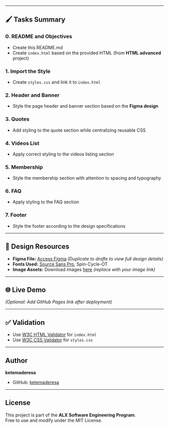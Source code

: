 
---

## 🖌 Tasks Summary
### **0. README and Objectives**
- Create this README.md  
- Create `index.html` based on the provided HTML (from **HTML advanced** project)

### **1. Import the Style**
- Create `styles.css` and link it to `index.html`

### **2. Header and Banner**
- Style the page header and banner section based on the **Figma design**

### **3. Quotes**
- Add styling to the quote section while centralizing reusable CSS

### **4. Videos List**
- Apply correct styling to the videos listing section

### **5. Membership**
- Style the membership section with attention to spacing and typography

### **6. FAQ**
- Apply styling to the FAQ section

### **7. Footer**
- Style the footer according to the design specifications

---

## 📌 Design Resources
- **Figma File:** [Access Figma](https://www.figma.com/) *(Duplicate to drafts to view full design details)*  
- **Fonts Used:** [Source Sans Pro](https://fonts.google.com/specimen/Source+Sans+Pro), Spin-Cycle-OT  
- **Image Assets:** Download images [here](#) *(replace with your image link)*

---

## 🌐 Live Demo
*(Optional: Add GitHub Pages link after deployment)*

---

## ✅ Validation
- Use [W3C HTML Validator](https://validator.w3.org/) for `index.html`  
- Use [W3C CSS Validator](https://jigsaw.w3.org/css-validator/) for `styles.css`

---

## Author
**ketemaderesa**  
- GitHub: [ketemaderesa](https://github.com/ketemaderesa)

---

## License
This project is part of the **ALX Software Engineering Program**.  
Free to use and modify under the MIT License.
